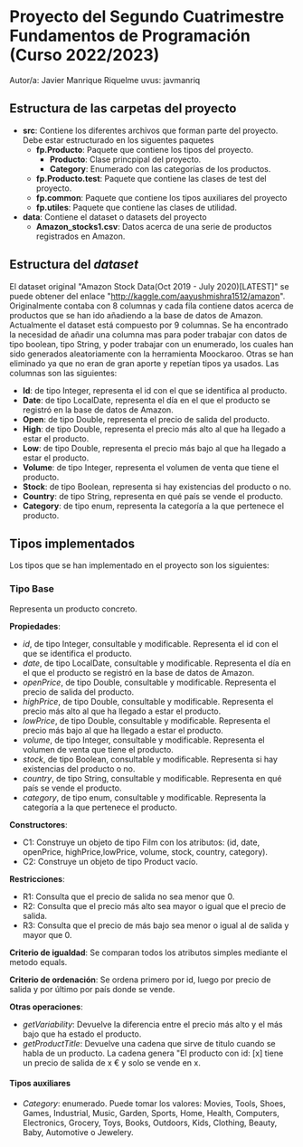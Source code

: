 # Proyecto del Segundo Cuatrimestre Fundamentos de Programación (Curso  2022/2023)
Autor/a: Javier Manrique Riquelme   uvus: javmanriq

## Estructura de las carpetas del proyecto

* **src**: Contiene los diferentes archivos que forman parte del proyecto. Debe estar estructurado en los siguentes paquetes
  * **fp.Producto**: Paquete que contiene los tipos del proyecto.
    * **Producto**: Clase princpipal del proyecto. 
    * **Category**: Enumerado con las categorías de los productos.
  * **fp.Producto.test**: Paquete que contiene las clases de test del proyecto.
  * **fp.common**: Paquete que contiene los tipos auxiliares del proyecto
  * **fp.utiles**:  Paquete que contiene las clases de utilidad. 
* **data**: Contiene el dataset o datasets del proyecto
    * **Amazon_stocks1.csv**: Datos acerca de una serie de productos registrados en Amazon.

    
## Estructura del *dataset*

El dataset original "Amazon Stock Data(Oct 2019 - July 2020)[LATEST]" se puede obtener del enlace "http://kaggle.com/aayushmishra1512/amazon". Originalmente contaba con 8 columnas y cada fila contiene datos acerca de productos que se han ido añadiendo a la base de datos de Amazon. 
Actualmente el dataset está compuesto por 9 columnas. Se ha encontrado la necesidad de añadir una columna mas para poder trabajar con datos de tipo boolean, tipo String, y poder trabajar con un enumerado, los cuales han sido generados aleatoriamente con la herramienta Moockaroo. Otras se han eliminado ya que no eran de gran aporte y repetían tipos ya usados.
Las columnas son las siguientes:

* **Id**: de tipo Integer, representa el id con el que se identifica al producto.
* **Date**: de tipo LocalDate, representa el día en el que el producto se registró en la base de datos de Amazon.
* **Open**: de tipo Double, representa el precio de salida del producto.
* **High**: de tipo Double, representa el precio más alto al que ha llegado a estar el producto.
* **Low**: de tipo Double, representa el precio más bajo al que ha llegado a estar el producto.
* **Volume**: de tipo Integer, representa el volumen de venta que tiene el producto.
* **Stock**: de tipo Boolean, representa si hay existencias del producto o no.
* **Country**: de tipo String, representa en qué país se vende el producto.
* **Category**: de tipo enum, representa la categoría a la que pertenece el producto.


## Tipos implementados

Los tipos que se han implementado en el proyecto son los siguientes:

### Tipo Base
Representa un producto concreto.

**Propiedades**:

- _id_, de tipo Integer, consultable y modificable. Representa el id con el que se identifica el producto.
- _date_, de tipo LocalDate, consultable y modificable. Representa el día en el que el producto se registró en la base de datos de Amazon.
- _openPrice_, de tipo Double, consultable y modificable. Representa el precio de salida del producto.
- _highPrice_, de tipo Double, consultable y modificable. Representa el precio más alto al que ha llegado a estar el producto.
- _lowPrice_, de tipo Double, consultable y modificable. Representa el precio más bajo al que ha llegado a estar el producto.
- _volume_, de tipo Integer, consultable y modificable. Representa el volumen de venta que tiene el producto.
- _stock_, de tipo Boolean, consultable y modificable. Representa si hay existencias del producto o no.
- _country_, de tipo String, consultable y modificable. Representa en qué país se vende el producto.
- _category_, de tipo enum, consultable y modificable. Representa la categoría a la que pertenece el producto.

**Constructores**: 

- C1: Construye un objeto de tipo Film con los atributos: (id, date, openPrice, highPrice,lowPrice, volume,  stock, country, category).
- C2: Construye un objeto de tipo Product vacío.

**Restricciones**:
 
- R1: Consulta que el precio de salida no sea menor que 0.
- R2: Consulta que el precio más alto sea mayor o igual que el precio de salida.
- R3: Consulta que el precio de más bajo sea menor o igual al de salida y mayor que 0.

**Criterio de igualdad**: Se comparan todos los atributos simples mediante el metodo equals.

**Criterio de ordenación**: Se ordena primero por id, luego por precio de salida y por último por país donde se vende.

**Otras operaciones**:
 
-	_getVariability_: Devuelve la diferencia entre el precio más alto y el más bajo que ha estado el producto.
-	_getProductTitle_: Devuelve una cadena que sirve de titulo cuando se habla de un producto. La cadena genera "El producto con id: [x] tiene un precio de salida de x € y solo se vende en x.


#### Tipos auxiliares
- _Category_: enumerado. Puede tomar los valores: Movies, Tools, Shoes, Games, Industrial, Music, Garden, Sports, Home, Health, Computers, Electronics, Grocery, Toys, Books, Outdoors, Kids, Clothing, Beauty, Baby, Automotive o Jewelery.

 